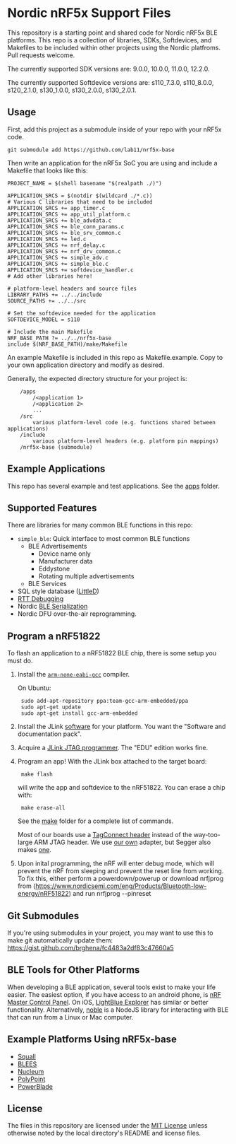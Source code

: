 Nordic nRF5x Support Files
==========================

This repository is a starting point and shared code for Nordic nRF5x BLE platforms. This repo is
a collection of libraries, SDKs, Softdevices, and Makefiles to be included
within other projects using the Nordic platfroms. Pull requests welcome.

The currently supported SDK versions are: 9.0.0, 10.0.0, 11.0.0, 12.2.0.

The currently supported Softdevice versions are:
s110_7.3.0, s110_8.0.0, s120_2.1.0, s130_1.0.0, s130_2.0.0, s130_2.0.1.


Usage
-----

First, add this project as a submodule inside of your repo with your
nRF5x code.

    git submodule add https://github.com/lab11/nrf5x-base

Then write an application for the nRF5x SoC you are using and include
a Makefile that looks like this:

```make
PROJECT_NAME = $(shell basename "$(realpath ./)")

APPLICATION_SRCS = $(notdir $(wildcard ./*.c))
# Various C libraries that need to be included
APPLICATION_SRCS += app_timer.c
APPLICATION_SRCS += app_util_platform.c
APPLICATION_SRCS += ble_advdata.c
APPLICATION_SRCS += ble_conn_params.c
APPLICATION_SRCS += ble_srv_common.c
APPLICATION_SRCS += led.c
APPLICATION_SRCS += nrf_delay.c
APPLICATION_SRCS += nrf_drv_common.c
APPLICATION_SRCS += simple_adv.c
APPLICATION_SRCS += simple_ble.c
APPLICATION_SRCS += softdevice_handler.c
# Add other libraries here!

# platform-level headers and source files
LIBRARY_PATHS += ../../include
SOURCE_PATHS += ../../src

# Set the softdevice needed for the application
SOFTDEVICE_MODEL = s110

# Include the main Makefile
NRF_BASE_PATH ?= ../../nrf5x-base
include $(NRF_BASE_PATH)/make/Makefile
```
An example Makefile is included in this repo as Makefile.example. Copy to your
own application directory and modify as desired.

Generally, the expected directory structure for your project is:
```
    /apps
        /<application 1>
        /<application 2>
        ...
    /src
        various platform-level code (e.g. functions shared between applications)
    /include
        various platform-level headers (e.g. platform pin mappings)
    /nrf5x-base (submodule)
```

Example Applications
--------------------

This repo has several example and test applications. See the
[apps](https://github.com/lab11/nrf5x-base/tree/master/apps)
folder.

Supported Features
--------------

There are libraries for many common BLE functions in this repo:

- `simple_ble`: Quick interface to most common BLE functions
  - BLE Advertisements
    - Device name only
    - Manufacturer data
    - Eddystone
    - Rotating multiple advertisements
  - BLE Services
- SQL style database ([LittleD](https://github.com/graemedouglas/LittleD))
- [RTT Debugging](https://www.segger.com/pr-j-link-real-time.html)
- Nordic [BLE Serialization](http://infocenter.nordicsemi.com/index.jsp?topic=%2Fcom.nordic.infocenter.sdk51.v10.0.0%2Fble_serialization_s110_events.html)
- Nordic DFU over-the-air reprogramming.



Program a nRF51822
------------------

To flash an application to a nRF51822 BLE chip, there is some setup
you must do.

1. Install the [`arm-none-eabi-gcc`](https://launchpad.net/gcc-arm-embedded) compiler.

    On Ubuntu:

        sudo add-apt-repository ppa:team-gcc-arm-embedded/ppa
        sudo apt-get update
        sudo apt-get install gcc-arm-embedded

2. Install the JLink [software](https://www.segger.com/jlink-software.html)
for your platform. You want the "Software and documentation pack".

3. Acquire a [JLink JTAG programmer](https://www.segger.com/jlink-general-info.html).
The "EDU" edition works fine.

4. Program an app! With the JLink box attached to the target board:

        make flash

    will write the app and softdevice to the nRF51822. You can erase
    a chip with:

        make erase-all

    See the [make](https://github.com/lab11/nrf5x-base/tree/master/make) folder
    for a complete list of commands.

    Most of our boards use a [TagConnect header](http://www.tag-connect.com/TC2030-IDC-NL)
    instead of the way-too-large ARM JTAG header. We use [our own](https://github.com/lab11/jtag-tagconnect)
    adapter, but Segger also makes [one](https://www.segger.com/jlink-6-pin-needle-adapter.html).

5. Upon inital programming, the nRF will enter debug mode, which will prevent the nRF from sleeping and 
   prevent the reset line from working. To fix this, either perform a powerdown/powerup or download nrfjprog from 
   (https://www.nordicsemi.com/eng/Products/Bluetooth-low-energy/nRF51822) and run nrfjprog --pinreset

Git Submodules
--------------

If you're using submodules in your project, you may want to use this to make
git automatically update them:
https://gist.github.com/brghena/fc4483a2df83c47660a5


BLE Tools for Other Platforms
-----------------

When developing a BLE application, several tools exist to make your life easier.
The easiest option, if you have access to an android phone, is [nRF Master Control Panel](https://play.google.com/store/apps/details?id=no.nordicsemi.android.mcp&hl=en).
On iOS, [LightBlue Explorer](https://itunes.apple.com/us/app/lightblue-explorer-bluetooth/id557428110?mt=8)
has similar or better functionality. Alternatively,
[noble](https://github.com/sandeepmistry/noble) is a NodeJS library for interacting with BLE that can run from
a Linux or Mac computer.

Example Platforms Using nRF5x-base
----------------------------------

- [Squall](https://github.com/helena-project/squall)
- [BLEES](https://github.com/lab11/blees)
- [Nucleum](https://github.com/lab11/nucleum)
- [PolyPoint](https://github.com/lab11/polypoint)
- [PowerBlade](https://github.com/lab11/powerblade)


License
-------

The files in this repository are licensed under the [MIT License](LICENSE)
unless otherwise noted by the local directory's README and license files.

